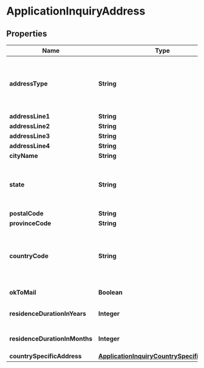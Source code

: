 # ApplicationInquiryAddress

## Properties
Name | Type | Description | Notes
------------ | ------------- | ------------- | -------------
**addressType** | **String** | Type of address. This is a reference data field. Please use /v1/apac/utilities/referenceData/{addressType} resource to get valid value of this field with description. You can use addressType field name as the referenceCode parameter to retrieve the values. |  [optional]
**addressLine1** | **String** | Address line 1 |  [optional]
**addressLine2** | **String** | Address line 2 |  [optional]
**addressLine3** | **String** | Address line 3 |  [optional]
**addressLine4** | **String** | Address line 4 |  [optional]
**cityName** | **String** | City |  [optional]
**state** | **String** | State.This is a reference data field. Please use /v1/apac/utilities/referenceData/{addressState} resource to get valid value of this field with description. You can use addressState field name as the referenceCode parameter to retrieve the values. |  [optional]
**postalCode** | **String** | Postal/ZIP code |  [optional]
**provinceCode** | **String** | Province code |  [optional]
**countryCode** | **String** | ISO country code. This is a reference data field. Please use /v1/apac/utilities/referenceData/{country} resource to get valid value of this field with description. You can use countryCode field name as the referenceCode parameter to retrieve the values. |  [optional]
**okToMail** | **Boolean** | Applicant&#x27;s consent for receiving mail. Valid values: true and false |  [optional]
**residenceDurationInYears** | **Integer** | Applicant&#x27;s residence duration in the current address in years. Applicable only for residential address. |  [optional]
**residenceDurationInMonths** | **Integer** | Applicant&#x27;s residence duration in the current address in months. Applicable only for residential address. |  [optional]
**countrySpecificAddress** | [**ApplicationInquiryCountrySpecificAddress**](ApplicationInquiryCountrySpecificAddress.md) |  |  [optional]
